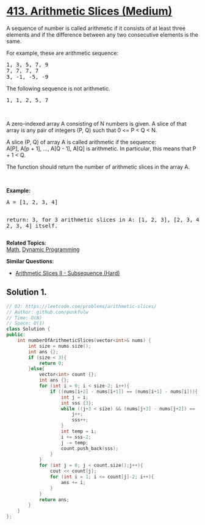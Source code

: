 # [413. Arithmetic Slices (Medium)](https://leetcode.com/problems/arithmetic-slices/)

<p>A sequence of number is called arithmetic if it consists of at least three elements and if the difference between any two consecutive elements is the same.</p>

<p>For example, these are arithmetic sequence:</p>
<pre>1, 3, 5, 7, 9
7, 7, 7, 7
3, -1, -5, -9</pre>

<p>The following sequence is not arithmetic.</p> <pre>1, 1, 2, 5, 7</pre> 
<br>

<p>A zero-indexed array A consisting of N numbers is given. A slice of that array is any pair of integers (P, Q) such that 0 &lt;= P &lt; Q &lt; N.</p>

<p>A slice (P, Q) of array A is called arithmetic if the sequence:<br>
    A[P], A[p + 1], ..., A[Q - 1], A[Q] is arithmetic. In particular, this means that P + 1 &lt; Q.</p>

<p>The function should return the number of arithmetic slices in the array A. </p>
<br>

<p><b>Example:</b>
</p><pre>A = [1, 2, 3, 4]

return: 3, for 3 arithmetic slices in A: [1, 2, 3], [2, 3, 4] and [1, 2, 3, 4] itself.
</pre>

**Related Topics**:  
[Math](https://leetcode.com/tag/math/), [Dynamic Programming](https://leetcode.com/tag/dynamic-programming/)

**Similar Questions**:
* [Arithmetic Slices II - Subsequence (Hard)](https://leetcode.com/problems/arithmetic-slices-ii-subsequence/)

## Solution 1.

```cpp
// OJ: https://leetcode.com/problems/arithmetic-slices/
// Author: github.com/punkfulw
// Time: O(N)
// Space: O(1)
class Solution {
public:
    int numberOfArithmeticSlices(vector<int>& nums) {
        int size = nums.size();
        int ans {};
        if (size < 3){
            return 0;
        }else{
            vector<int> count {};
            int ans {};
            for (int i = 0; i < size-2; i++){
                if ((nums[i+2] - nums[i+1]) == (nums[i+1] - nums[i])){
                    int j = i;
                    int sss {3};
                    while ((j+3 < size) && (nums[j+3] - nums[j+2]) == (nums[j+2] - nums[j+1])){
                        j++;
                        sss++;
                    }
                    int temp = i;
                    i += sss-2;
                    j -= temp;
                    count.push_back(sss);
                }
            }
            for (int j = 0; j < count.size();j++){
                cout << count[j];
                for (int i = 1; i <= count[j]-2; i++){
                    ans += i;
                }
            }
            return ans;
        }    
    }
};
```
